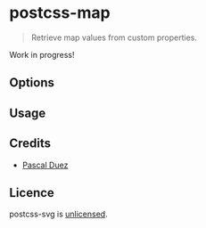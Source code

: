 # postcss-map

> Retrieve map values from custom properties.

Work in progress!


## Options


## Usage


## Credits

* [Pascal Duez](https://twitter.com/pascalduez)


## Licence

postcss-svg is [unlicensed](http://unlicense.org/).
